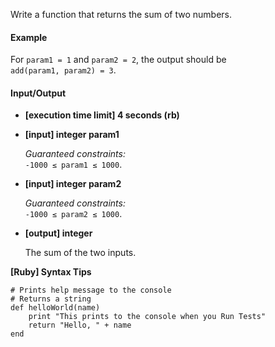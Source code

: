 Write a function that returns the sum of two numbers.

#### Example

For `param1 = 1` and `param2 = 2`, the output should be  
`add(param1, param2) = 3`.

#### Input/Output

*   **[execution time limit] 4 seconds (rb)**

*   **[input] integer param1**

    _Guaranteed constraints:_  
    `-1000 ≤ param1 ≤ 1000`.

*   **[input] integer param2**

    _Guaranteed constraints:_  
    `-1000 ≤ param2 ≤ 1000`.

*   **[output] integer**

    The sum of the two inputs.

**[Ruby] Syntax Tips**

    # Prints help message to the console
    # Returns a string
    def helloWorld(name)
        print "This prints to the console when you Run Tests"
        return "Hello, " + name
    end
